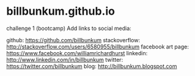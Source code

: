 # billbunkum.github.io
challenge 1 (bootcamp) Add links to social media:

github: https://github.com/billbunkum
stackoverflow: http://stackoverflow.com/users/6580955/billbunkum
facebook art page: https://www.facebook.com/williamrichardhurst
linkedin: http://www.linkedin.com/in/billbunkum
twitter: https://twitter.com/billbunkum
blog: http://billbunkum.blogspot.com